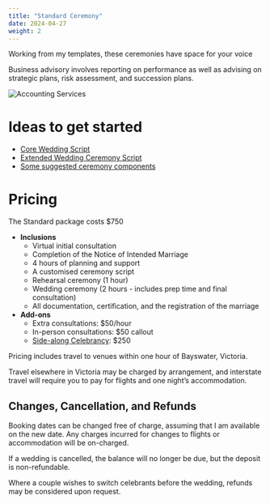 ```yaml
---
title: "Standard Ceremony"
date: 2024-04-27
weight: 2
---
```


Working from my templates, these ceremonies have space for your voice
<!--more-->

Business advisory involves reporting on performance as well as advising on strategic plans, risk assessment, and succession plans.

![Accounting Services](/images/austin-distel-nGc5RT2HmF0-unsplash.jpg)

# Ideas to get started

- [Core Wedding Script](/data/scripts/core-wedding)
- [Extended Wedding Ceremony Script](/data/scripts/extended-wedding)
- [Some suggested ceremony components](/data/ceremony-components)

# Pricing

The Standard package costs $750

- **Inclusions**
  - Virtual initial consultation
  - Completion of the Notice of Intended Marriage
  - 4 hours of planning and support
  - A customised ceremony script
  - Rehearsal ceremony (1 hour)
  - Wedding ceremony (2 hours - includes prep time and final consultation)
  - All documentation, certification, and the registration of the marriage
- **Add-ons**
  - Extra consultations: $50/hour 
  - In-person consultations: $50 callout
  - [Side-along Celebrancy](/services/side-along-celebrancy): $250

Pricing includes travel to venues within one hour of Bayswater, Victoria.

Travel elsewhere in Victoria may be charged by arrangement, and interstate travel will require you to pay for flights and one night’s accommodation.

## Changes, Cancellation, and Refunds

Booking dates can be changed free of charge, assuming that I am available on the new date. Any charges incurred for changes to flights or accommodation will be on-charged.

If a wedding is cancelled, the balance will no longer be due, but the deposit is non-refundable.

Where a couple wishes to switch celebrants before the wedding, refunds may be considered upon request.